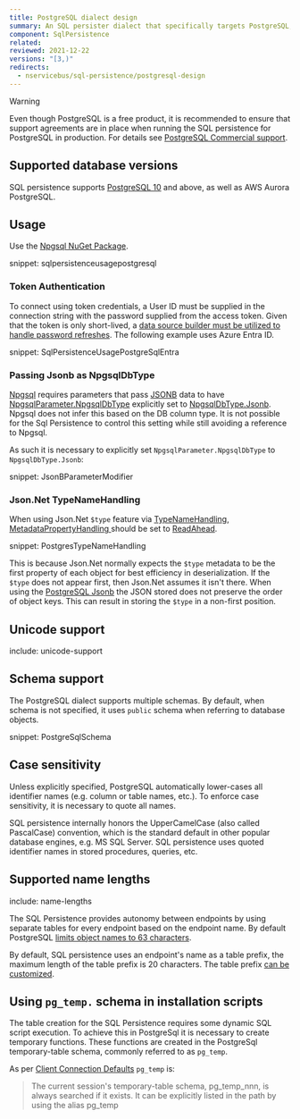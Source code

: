 ```yaml
---
title: PostgreSQL dialect design
summary: An SQL persister dialect that specifically targets PostgreSQL, including AWS Aurora PostgreSQL.
component: SqlPersistence
related:
reviewed: 2021-12-22
versions: "[3,)"
redirects:
  - nservicebus/sql-persistence/postgresql-design
---
```


> [!WARNING]
> Even though PostgreSQL is a free product, it is recommended to ensure that support agreements are in place when running the SQL persistence for PostgreSQL in production. For details see [PostgreSQL Commercial support](https://www.postgresql.org/support/professional_support/).

## Supported database versions

SQL persistence supports [PostgreSQL 10](https://www.postgresql.org/docs/10/release-10.html) and above, as well as AWS Aurora PostgreSQL.

## Usage

Use the [Npgsql NuGet Package](https://www.nuget.org/packages/Npgsql/).

snippet: sqlpersistenceusagepostgresql

### Token Authentication

To connect using token credentials, a User ID must be supplied in the connection string with the password supplied from the access token. Given that the token is only short-lived, a [data source builder must be utilized to handle password refreshes](https://devblogs.microsoft.com/dotnet/using-postgre-sql-with-dotnet-and-entra-id/). The following example uses Azure Entra ID.

snippet: SqlPersistenceUsagePostgreSqlEntra

### Passing Jsonb as NpgsqlDbType

[Npgsql](https://www.npgsql.org) requires parameters that pass [JSONB](https://www.postgresql.org/docs/9.4/datatype-json.html) data to have [NpgsqlParameter.NpgsqlDbType](https://www.npgsql.org/doc/api/Npgsql.NpgsqlParameter.html#Npgsql_NpgsqlParameter__ctor_System_String_NpgsqlTypes_NpgsqlDbType_) explicitly set to [Npgsql​Db​Type.Jsonb](https://www.npgsql.org/doc/api/NpgsqlTypes.NpgsqlDbType.html). Npgsql does not infer this based on the DB column type. It is not possible for the Sql Persistence to control this setting while still avoiding a reference to Npgsql.

As such it is necessary to explicitly set `NpgsqlParameter.NpgsqlDbType` to `NpgsqlDbType.Jsonb`:

snippet: JsonBParameterModifier

### Json.Net TypeNameHandling

When using Json.Net `$type` feature via [TypeNameHandling](https://www.newtonsoft.com/json/help/html/P_Newtonsoft_Json_JsonSerializerSettings_TypeNameHandling.htm), [MetadataPropertyHandling ](https://www.newtonsoft.com/json/help/html/P_Newtonsoft_Json_JsonSerializerSettings_MetadataPropertyHandling.htm) should be set to [ReadAhead](https://www.newtonsoft.com/json/help/html/T_Newtonsoft_Json_MetadataPropertyHandling.htm).

snippet: PostgresTypeNameHandling

This is because Json.Net normally expects the `$type` metadata to be the first property of each object for best efficiency in deserialization. If the `$type` does not appear first, then Json.Net assumes it isn't there. When using the [PostgreSQL Jsonb](https://www.postgresql.org/docs/9.4/datatype-json.html) the JSON stored does not preserve the order of object keys. This can result in storing the `$type` in a non-first position.

## Unicode support

include: unicode-support

## Schema support

The PostgreSQL dialect supports multiple schemas. By default, when schema is not specified, it uses `public` schema when referring to database objects.

snippet: PostgreSqlSchema

## Case sensitivity

Unless explicitly specified, PostgreSQL automatically lower-cases all identifier names (e.g. column or table names, etc.). To enforce case sensitivity, it is necessary to quote all names.

SQL persistence internally honors the UpperCamelCase (also called PascalCase) convention, which is the standard default in other popular database engines, e.g. MS SQL Server. SQL persistence uses quoted identifier names in stored procedures, queries, etc.

## Supported name lengths

include: name-lengths

The SQL Persistence provides autonomy between endpoints by using separate tables for every endpoint based on the endpoint name. By default PostgreSQL [limits object names to 63 characters](https://www.postgresql.org/docs/current/sql-syntax-lexical.html#sql-syntax-identifiers).

By default, SQL persistence uses an endpoint's name as a table prefix, the maximum length of the table prefix is 20 characters. The table prefix [can be customized](/persistence/sql/install.md#table-prefix).

## Using `pg_temp.` schema in installation scripts

The table creation for the SQL Persistence requires some dynamic SQL script execution. To achieve this in PostgreSql it is necessary to create temporary functions. These functions are created in the PostgreSql temporary-table schema, commonly referred to as `pg_temp`.

As per [Client Connection Defaults](https://www.postgresql.org/docs/9.2/runtime-config-client.html) `pg_temp` is:

> The current session's temporary-table schema, pg_temp_nnn, is always searched if it exists. It can be explicitly listed in the path by using the alias pg_temp
